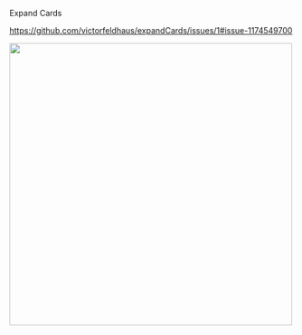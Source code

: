 Expand Cards

https://github.com/victorfeldhaus/expandCards/issues/1#issue-1174549700

<p aling="center">
<img width="500"src="expandCards.jpeg">
 </p>
